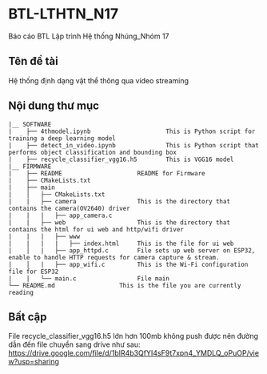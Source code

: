 # BTL-LTHTN_N17
Báo cáo BTL Lập trình Hệ thống Nhúng_Nhóm 17

## Tên đề tài
Hệ thống định dạng vật thể thông qua video streaming

## Nội dung thư mục
```
|__ SOFTWARE
|    ├── 4thmodel.ipynb                     This is Python script for training a deep learning model
|    ├── detect_in_video.ipynb              This is Python script that performs object classification and bounding box
|    ├── recycle_classifier_vgg16.h5        This is VGG16 model    
|__ FIRMWARE
|    ├── README                     README for Firmware
|    ├── CMakeLists.txt
|    ├── main
|    │   ├── CMakeLists.txt
|    |   ├── camera                 This is the directory that contains the camera(OV2640) driver
|    |   |   ├── app_camera.c                 
|    |   ├── web                    This is the directory that contains the html for ui web and http/wifi driver
|    |   |   ├── www
|    |   |   |   ├── index.html     This is the file for ui web
|    │   |   ├── app_httpd.c        File sets up web server on ESP32, enable to handle HTTP requests for camera capture & stream.  
|    │   |   ├── app_wifi.c         This is the Wi-Fi configuration file for ESP32
|    |   └── main.c                 File main
└── README.md                  This is the file you are currently reading
```
## Bất cập
File recycle_classifier_vgg16.h5 lớn hơn 100mb không push được nên đường dẫn đến file chuyển sang drive như sau:
https://drive.google.com/file/d/1bIR4b3QfYI4sF9t7xpn4_YMDLQ_oPuOP/view?usp=sharing
